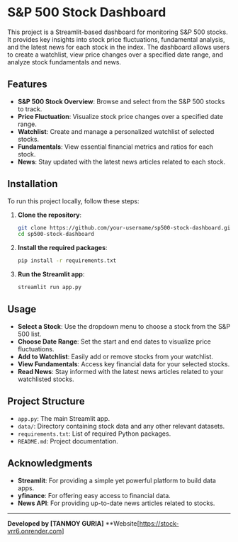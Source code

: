 # S&P 500 Stock Dashboard

This project is a Streamlit-based dashboard for monitoring S&P 500 stocks. It provides key insights into stock price fluctuations, fundamental analysis, and the latest news for each stock in the index. The dashboard allows users to create a watchlist, view price changes over a specified date range, and analyze stock fundamentals and news.

## Features

- **S&P 500 Stock Overview**: Browse and select from the S&P 500 stocks to track.
- **Price Fluctuation**: Visualize stock price changes over a specified date range.
- **Watchlist**: Create and manage a personalized watchlist of selected stocks.
- **Fundamentals**: View essential financial metrics and ratios for each stock.
- **News**: Stay updated with the latest news articles related to each stock.

## Installation

To run this project locally, follow these steps:

1. **Clone the repository**:
    ```bash
    git clone https://github.com/your-username/sp500-stock-dashboard.git
    cd sp500-stock-dashboard
    ```

2. **Install the required packages**:
    ```bash
    pip install -r requirements.txt
    ```

3. **Run the Streamlit app**:
    ```bash
    streamlit run app.py
    ```

## Usage

- **Select a Stock**: Use the dropdown menu to choose a stock from the S&P 500 list.
- **Choose Date Range**: Set the start and end dates to visualize price fluctuations.
- **Add to Watchlist**: Easily add or remove stocks from your watchlist.
- **View Fundamentals**: Access key financial data for your selected stocks.
- **Read News**: Stay informed with the latest news articles related to your watchlisted stocks.

## Project Structure

- `app.py`: The main Streamlit app.
- `data/`: Directory containing stock data and any other relevant datasets.
- `requirements.txt`: List of required Python packages.
- `README.md`: Project documentation.


## Acknowledgments

- **Streamlit**: For providing a simple yet powerful platform to build data apps.
- **yfinance**: For offering easy access to financial data.
- **News API**: For providing up-to-date news articles related to stocks.

---

**Developed by [TANMOY GURIA]**
**Website[https://stock-vrr6.onrender.com]
